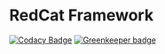 # RedCat Framework

[![Codacy Badge](https://api.codacy.com/project/badge/Grade/c3558989834c486382b219e90d4f5571)](https://www.codacy.com/manual/vladovpro/red-cat?utm_source=github.com&amp;utm_medium=referral&amp;utm_content=RedCatProject/red-cat&amp;utm_campaign=Badge_Grade) [![Greenkeeper badge](https://badges.greenkeeper.io/RedCatProject/red-cat.svg)](https://greenkeeper.io/)
